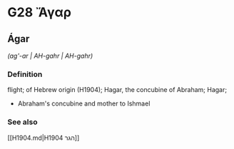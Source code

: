 # G28 Ἄγαρ

## Ágar

_(ag'-ar | AH-gahr | AH-gahr)_

### Definition

flight; of Hebrew origin (H1904); Hagar, the concubine of Abraham; Hagar; 

- Abraham's concubine and mother to Ishmael

### See also

[[H1904.md|H1904 הגר]]

